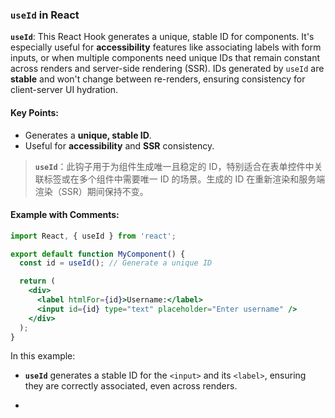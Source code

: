 ### `useId` in React

**`useId`**: This React Hook generates a unique, stable ID for components. It's especially useful for **accessibility** features like associating labels with form inputs, or when multiple components need unique IDs that remain constant across renders and server-side rendering (SSR). IDs generated by `useId` are **stable** and won't change between re-renders, ensuring consistency for client-server UI hydration.

<audio src="..\..\mp3\useId_ This Rea.mp3"></audio>

#### Key Points:

<audio src="..\..\mp3\- Generates a _.mp3"></audio>

- Generates a **unique, stable ID**.
- Useful for **accessibility** and **SSR** consistency.

> **`useId`**：此钩子用于为组件生成唯一且稳定的 ID，特别适合在表单控件中关联标签或在多个组件中需要唯一 ID 的场景。生成的 ID 在重新渲染和服务端渲染（SSR）期间保持不变。
>
> <audio src="..\..\mp3\useId：此钩子用于为组件生.mp3"></audio>

#### Example with Comments:

<audio src="..\..\mp3\这段代码展示了如何使用 Rea (3).mp3"></audio>

```jsx
import React, { useId } from 'react';

export default function MyComponent() {
  const id = useId(); // Generate a unique ID

  return (
    <div>
      <label htmlFor={id}>Username:</label>
      <input id={id} type="text" placeholder="Enter username" />
    </div>
  );
}
```

In this example:
- **`useId`** generates a stable ID for the `<input>` and its `<label>`, ensuring they are correctly associated, even across renders.

- <audio src="..\..\mp3\__`useId`__ gen.mp3"></audio>